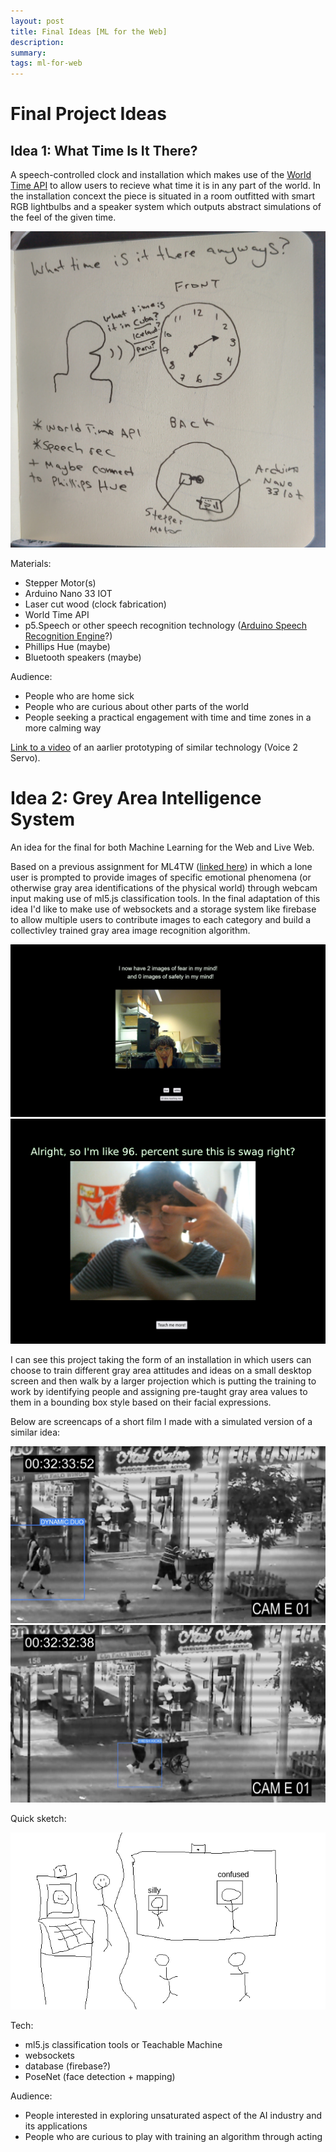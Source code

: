 ```yaml
---
layout: post
title: Final Ideas [ML for the Web]
description: 
summary: 
tags: ml-for-web
---
```


<h1> Final Project Ideas </h1>
<h2> Idea 1: What Time Is It There? </h2>
A speech-controlled clock and installation which makes use of the <a href="https://worldtimeapi.org/">World Time API</a> to allow users to recieve what time it is in any part of the world. In the installation concext the piece is situated in a room outfitted with smart RGB lightbulbs and a speaker system which outputs abstract simulations of the feel of the given time.

![](https://raw.githubusercontent.com/ratemypraxis/itp/master/media/timeSketch.jpg)

Materials:
+ Stepper Motor(s)
+ Arduino Nano 33 IOT
+ Laser cut wood (clock fabrication) 
+ World Time API
+ p5.Speech or other speech recognition technology (<a href="https://store-usa.arduino.cc/products/speech-recognition-engine">Arduino Speech Recognition Engine</a>?)
+ Phillips Hue (maybe)
+ Bluetooth speakers (maybe)

Audience:
+ People who are home sick
+ People who are curious about other parts of the world
+ People seeking a practical engagement with time and time zones in a more calming way

<a href="https://file.notion.so/f/s/89b7ea76-afd2-4293-9ffa-bfb2aa7f0bcb/servoSpeech1.mp4?id=307b73da-9352-4654-856e-4c799a65b1f4&table=block&spaceId=ea1b9eba-3e00-4e51-a314-65ee5a018a42&expirationTimestamp=1682033005111&signature=QwlDsuu3vWdoxN0s9fDiMPwcIblHob1WxFD3RfRaY1I&downloadName=servoSpeech1.mp4">Link to a video</a> of an aarlier prototyping of similar technology (Voice 2 Servo).


<h1> Idea 2: Grey Area Intelligence System</h1>

An idea for the final for both Machine Learning for the Web and Live Web.

Based on a previous assignment for ML4TW (<a href="https://www.2nd.systems/itp/projects/teachingEarth">linked here</a>) in which a lone user is prompted to provide images of specific emotional phenomena (or otherwise gray area identifications of the physical world) through webcam input making use of ml5.js classification tools. In the final adaptation of this idea I'd like to make use of websockets and a storage system like firebase to allow multiple users to contribute images to each category and build a collectivley trained gray area image recognition algorithm. 

![screencap of a webpage featuring webcam feed of a person appearing frightened.](https://raw.githubusercontent.com/ratemypraxis/itp/master/media/training.jpg)
![](https://raw.githubusercontent.com/ratemypraxis/itp/master/media/trainingSwag.png)

I can see this project taking the form of an installation in which users can choose to train different gray area attitudes and ideas on a small desktop screen and then walk by a larger projection which is putting the training to work by identifying people and assigning pre-taught gray area values to them in a bounding box style based on their facial expressions.

Below are screencaps of a short film I made with a simulated version of a similar idea:

![](https://raw.githubusercontent.com/ratemypraxis/itp/master/media/ga1.png)
![](https://raw.githubusercontent.com/ratemypraxis/itp/master/media/ga2.png)

Quick sketch:

![](https://raw.githubusercontent.com/ratemypraxis/itp/master/media/greyAreaSketch.png)

Tech:
+ ml5.js classification tools or Teachable Machine
+ websockets 
+ database (firebase?)
+ PoseNet (face detection + mapping)

Audience:
+ People interested in exploring unsaturated aspect of the AI industry and its applications
+ People who are curious to play with training an algorithm through acting 
